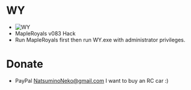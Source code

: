# WY

* ![WY](https://github.com/natsuminoneko/wy/blob/master/WY_2.0.jpg)
* MapleRoyals v083 Hack
* Run MapleRoyals first then run WY.exe with administrator privileges.

# Donate

* PayPal NatsuminoNeko@gmail.com I want to buy an RC car :)

